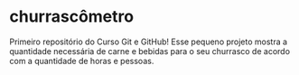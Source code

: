 # churrascômetro
 Primeiro repositório do Curso Git e GitHub! Esse pequeno projeto mostra a quantidade necessária de carne e bebidas para o seu churrasco de acordo com a quantidade de horas e pessoas.
